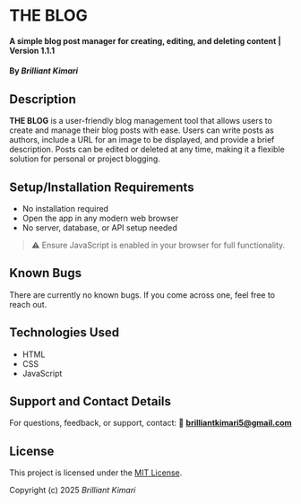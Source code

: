 # THE BLOG

#### A simple blog post manager for creating, editing, and deleting content | Version 1.1.1

#### By *Brilliant Kimari*

## Description

**THE BLOG** is a user-friendly blog management tool that allows users to create and manage their blog posts with ease. Users can write posts as authors, include a URL for an image to be displayed, and provide a brief description. Posts can be edited or deleted at any time, making it a flexible solution for personal or project blogging.

## Setup/Installation Requirements

* No installation required
* Open the app in any modern web browser
* No server, database, or API setup needed

> ⚠️ Ensure JavaScript is enabled in your browser for full functionality.

## Known Bugs

There are currently no known bugs. If you come across one, feel free to reach out.

## Technologies Used

* HTML
* CSS
* JavaScript

## Support and Contact Details

For questions, feedback, or support, contact:
📧 **[brilliantkimari5@gmail.com](mailto:brilliantkimari5@gmail.com)**

## License

This project is licensed under the [MIT License](https://opensource.org/licenses/MIT).

Copyright (c) 2025
*Brilliant Kimari*
